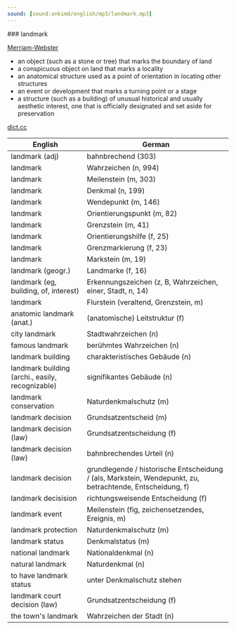 ```yaml
---
sound: [sound:ankimd/english/mp3/landmark.mp3]
---
```


\### landmark

[Merriam-Webster](https://www.merriam-webster.com/dictionary/landmark)

- an object (such as a stone or tree) that marks the boundary of land
- a conspicuous object on land that marks a locality
- an anatomical structure used as a point of orientation in locating other structures
- an event or development that marks a turning point or a stage
- a structure (such as a building) of unusual historical and usually aesthetic interest, one that is officially designated and set aside for preservation

[dict.cc](https://www.dict.cc/landmark)

| English        | German       |
| -------------- | ------------ |
| landmark (adj) | bahnbrechend (303) |
| landmark | Wahrzeichen (n, 994) |
| landmark | Meilenstein (m, 303) |
| landmark | Denkmal (n, 199) |
| landmark | Wendepunkt (m, 146) |
| landmark | Orientierungspunkt (m, 82) |
| landmark | Grenzstein (m, 41) |
| landmark | Orientierungshilfe (f, 25) |
| landmark | Grenzmarkierung (f, 23) |
| landmark | Markstein (m, 19) |
| landmark (geogr.) | Landmarke (f, 16) |
| landmark (eg, building, of, interest) | Erkennungszeichen (z, B, Wahrzeichen, einer, Stadt, n, 14) |
| landmark | Flurstein (veraltend, Grenzstein, m) |
| anatomic landmark (anat.) | (anatomische) Leitstruktur (f) |
| city landmark | Stadtwahrzeichen (n) |
| famous landmark | berühmtes Wahrzeichen (n) |
| landmark building | charakteristisches Gebäude (n) |
| landmark building (archi., easily, recognizable) | signifikantes Gebäude (n) |
| landmark conservation | Naturdenkmalschutz (m) |
| landmark decision | Grundsatzentscheid (m) |
| landmark decision (law) | Grundsatzentscheidung (f) |
| landmark decision (law) | bahnbrechendes Urteil (n) |
| landmark decision | grundlegende / historische Entscheidung / (als, Markstein, Wendepunkt, zu, betrachtende, Entscheidung, f) |
| landmark decisision | richtungsweisende Entscheidung (f) |
| landmark event | Meilenstein (fig, zeichensetzendes, Ereignis, m) |
| landmark protection | Naturdenkmalschutz (m) |
| landmark status | Denkmalstatus (m) |
| national landmark | Nationaldenkmal (n) |
| natural landmark | Naturdenkmal (n) |
| to have landmark status | unter Denkmalschutz stehen |
| landmark court decision (law) | Grundsatzentscheidung (f) |
| the town's landmark | Wahrzeichen der Stadt (n) |
